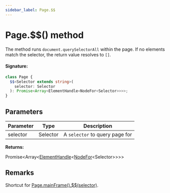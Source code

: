```yaml
---
sidebar_label: Page.$$
---
```


# Page.$$() method

The method runs `document.querySelectorAll` within the page. If no elements match the selector, the return value resolves to `[]`.

#### Signature:

```typescript
class Page {
  $$<Selector extends string>(
    selector: Selector
  ): Promise<Array<ElementHandle<NodeFor<Selector>>>>;
}
```

## Parameters

| Parameter | Type     | Description                               |
| --------- | -------- | ----------------------------------------- |
| selector  | Selector | A <code>selector</code> to query page for |

**Returns:**

Promise&lt;Array&lt;[ElementHandle](./puppeteer.elementhandle.md)&lt;[NodeFor](./puppeteer.nodefor.md)&lt;Selector&gt;&gt;&gt;&gt;

## Remarks

Shortcut for [Page.mainFrame().$$(selector)](./puppeteer.frame.__.md).

